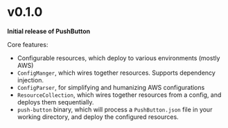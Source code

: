 # v0.1.0

**Initial release of PushButton**

Core features:

* Configurable resources, which deploy to various environments (mostly AWS)
* `ConfigManger`, which wires together resources. Supports dependency injection.
* `ConfigParser`, for simplifying and humanizing AWS configurations
* `ResourceCollection`, which wires together resources from a config,
  and deploys them sequentially.
* `push-button` binary, which will process a `PushButton.json` file in your
  working directory, and deploy the configured resources.
